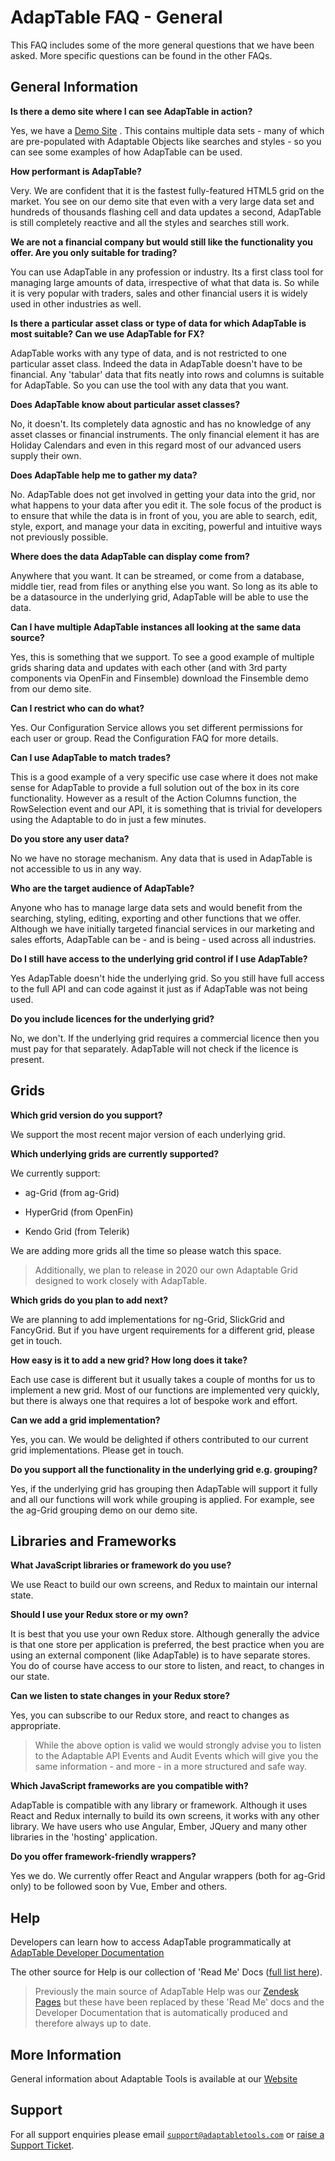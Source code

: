# AdapTable FAQ - General

This FAQ includes some of the more general questions that we have been asked. More specific questions can be found in the other FAQs.

## General Information

**Is there a demo site where I can see AdapTable in action?**

Yes, we have a [Demo Site](http://www.adaptabletools.com) . This contains multiple data sets - many of which are pre-populated with Adaptable Objects like searches and styles - so you can see some examples of how AdapTable can be used.

**How performant is AdapTable?**

Very. We are confident that it is the fastest fully-featured HTML5 grid on the market. You see on our demo site that even with a very large data set and hundreds of thousands flashing cell and data updates a second, AdapTable is still completely reactive and all the styles and searches still work.

**We are not a financial company but would still like the functionality you offer. Are you only suitable for trading?**

You can use AdapTable in any profession or industry. Its a first class tool for managing large amounts of data, irrespective of what that data is. So while it is very popular with traders, sales and other financial users it is widely used in other industries as well.

**Is there a particular asset class or type of data for which AdapTable is most suitable? Can we use AdapTable for FX?**

AdapTable works with any type of data, and is not restricted to one particular asset class. Indeed the data in AdapTable doesn't have to be financial. Any 'tabular' data that fits neatly into rows and columns is suitable for AdapTable. So you can use the tool with any data that you want.

**Does AdapTable know about particular asset classes?**

No, it doesn't. Its completely data agnostic and has no knowledge of any asset classes or financial instruments. The only financial element it has are Holiday Calendars and even in this regard most of our advanced users supply their own.

**Does AdapTable help me to gather my data?**

No. AdapTable does not get involved in getting your data into the grid, nor what happens to your data after you edit it. The sole focus of the product is to ensure that while the data is in front of you, you are able to search, edit, style, export, and manage your data in exciting, powerful and intuitive ways not previously possible.

**Where does the data AdapTable can display come from?**

Anywhere that you want. It can be streamed, or come from a database, middle tier, read from files or anything else you want. So long as its able to be a datasource in the underlying grid, AdapTable will be able to use the data.

**Can I have multiple AdapTable instances all looking at the same data source?**

Yes, this is something that we support. To see a good example of multiple grids sharing data and updates with each other (and with 3rd party components via OpenFin and Finsemble) download the Finsemble demo from our demo site.

**Can I restrict who can do what?**

Yes. Our Configuration Service allows you set different permissions for each user or group. Read the Configuration FAQ for more details.

**Can I use AdapTable to match trades?**

This is a good example of a very specific use case where it does not make sense for AdapTable to provide a full solution out of the box in its core functionality. However as a result of the Action Columns function, the RowSelection event and our API, it is something that is trivial for developers using the Adaptable to do in just a few minutes.

**Do you store any user data?**

No we have no storage mechanism. Any data that is used in AdapTable is not accessible to us in any way.

**Who are the target audience of AdapTable?**

Anyone who has to manage large data sets and would benefit from the searching, styling, editing, exporting and other functions that we offer. Although we have initially targeted financial services in our marketing and sales efforts, AdapTable can be - and is being - used across all industries.

**Do I still have access to the underlying grid control if I use AdapTable?**

Yes AdapTable doesn't hide the underlying grid. So you still have full access to the full API and can code against it just as if AdapTable was not being used.

**Do you include licences for the underlying grid?**

No, we don't. If the underlying grid requires a commercial licence then you must pay for that separately. AdapTable will not check if the licence is present. 

## Grids

**Which grid version do you support?**

We support the most recent major version of each underlying grid. 

**Which underlying grids are currently supported?**

We currently support:

- ag-Grid (from ag-Grid)

- HyperGrid (from OpenFin)

- Kendo Grid (from Telerik)

We are adding more grids all the time so please watch this space.

> Additionally, we plan to release in 2020 our own Adaptable Grid designed to work closely with AdapTable.

**Which grids do you plan to add next?**

We are planning to add implementations for ng-Grid, SlickGrid and FancyGrid. But if you have urgent requirements for a different grid, please get in touch.

**How easy is it to add a new grid? How long does it take?**

Each use case is different but it usually takes a couple of months for us to implement a new grid. Most of our functions are implemented very quickly, but there is always one that requires a lot of bespoke work and effort. 

**Can we add a grid implementation?**

Yes, you can. We would be delighted if others contributed to our current grid implementations. Please get in touch.

**Do you support all the functionality in the underlying grid e.g. grouping?**

Yes, if the underlying grid has grouping then AdapTable will support it fully and all our functions will work while grouping is applied. For example, see the ag-Grid grouping demo on our demo site.


## Libraries and Frameworks

**What JavaScript libraries or framework do you use?**

We use React to build our own screens, and Redux to maintain our internal state.

**Should I use your Redux store or my own?**

It is best that you use your own Redux store. Although generally the advice is that one store per application is preferred, the best practice when you are using an external component (like AdapTable) is to have separate stores. You do of course have access to our store to listen, and react, to changes in our state.

**Can we listen to state changes in your Redux store?**

Yes, you can subscribe to our Redux store, and react to changes as appropriate.

> While the above option is valid we would strongly advise you to listen to the Adaptable API Events and Audit Events which will give you the same information - and more - in a more structured and safe way.

**Which JavaScript frameworks are you compatible with?**

AdapTable is compatible with any library or framework. Although it uses React and Redux internally to build its own screens, it works with any other library. We have users who use Angular, Ember, JQuery and many other libraries in the 'hosting' application.

**Do you offer framework-friendly wrappers?**

Yes we do.  We currently offer React and Angular wrappers (both for ag-Grid only) to be followed soon by Vue, Ember and others.


## Help

Developers can learn how to access AdapTable programmatically at [AdapTable Developer Documentation](https://api.adaptabletools.com) 

The other source for Help is our collection of 'Read Me' Docs ([full list here](https://github.com/AdaptableTools/adaptable/blob/master/packages/adaptable/readme/readme-list.md)).

> Previously the main source of AdapTable Help was our [Zendesk Pages](https://adaptabletools.zendesk.com/hc/en-us/articles/360007083017-Help-) but these have been replaced by these 'Read Me' docs and the Developer Documentation that is automatically produced and therefore always up to date.

## More Information

General information about Adaptable Tools is available at our [Website](http://www.adaptabletools.com) 

## Support

For all support enquiries please email [`support@adaptabletools.com`](mailto:support@adaptabletools.com) or [raise a Support Ticket](https://adaptabletools.zendesk.com/hc/en-us/requests/new).
